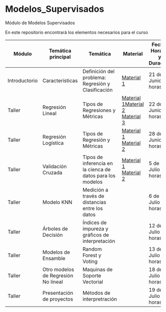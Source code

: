 # Modelos_Supervisados
Módulo de Modelos Supervisados


En este repositorio encontrará los elementos necesarios para el curso




| Módulo       | Temática principal                               | Temática                                                                                                    | Material                                                                                    | Fecha, Horario y Duración | Talleres |
|--------------|--------------------------------------------------|-------------------------------------------------------------------------------------------------------------|---------------------------------------------------------------------------------------------|---------------------------|----------|
| Introductorio | Características | Definición del problema: Regresión y Clasificación| [Material 1 ](https://services.hbsp.harvard.edu/api/courses/1172034/items/BEP646-PDF-ENG/sclinks/35bbac70c7689bdf3eb71eb6b11c25eb)      | 21 de Junio 4 horas       |       [Ejercicio 1](https://github.com/Andres1984/Modelos_Supervisados/blob/main/Codigos/Preprocesamiento.ipynb)  [Capstone](https://github.com/Andres1984/Modelos_Supervisados/blob/main/Documentos/Capstone_MS.pdf) |
| Taller  | Regresión Lineal            | Tipos de Regresiones y Métricas| [Material 1](https://github.com/Andres1984/Modelos_Supervisados/blob/main/Documentos/Reglineal.pdf)[Material 2](https://hbsp.harvard.edu/tu/d714b1e1) [Material 3](https://hbsp.harvard.edu/tu/a1c2836a)                                                                                             | 22 de Junio 4 horas       |   [Ejercicio 2](https://github.com/Andres1984/Modelos_Supervisados/blob/main/Codigos/RegresionLineal.ipynb)      |
| Taller       | Regresión Logística   | Tipos de Regresión y Métricas | [Material 1 ](https://github.com/Andres1984/Modelos_Supervisados/blob/main/Documentos/Reglogistica.pdf)  [Material 2](https://hbsp.harvard.edu/tu/60235d12)                                                                                                   | 28 de Junio 4 horas       |    [Ejercicio 3](https://github.com/Andres1984/Modelos_Supervisados/blob/main/Codigos/RegeLogistica.ipynb)      |
| Taller       | Validación Cruzada | Tipos de inferencia en la cienca de datos para los modelos |    [Material 1](https://hbsp.harvard.edu/tu/59038302) [Material 2](https://hbsp.harvard.edu/tu/0029ece6)         | 5 de Julio 4 horas       |   [Ejercicio 4](https://github.com/Andres1984/Modelos_Supervisados/blob/main/Codigos/ValidacionCruzada.ipynb)       |
| Taller |     Modelo KNN          | Medición a través de distancias entre los datos                                                                                             |                                                                                             | 6 de Julio 4 horas       |      [Taller Aplicado](https://github.com/Andres1984/IntroDataScience/blob/main/Documentos/TallerPython-3.pdf)    |
| Taller       | Árboles de Decisión | Índices de impureza y gráficos de interpretación|                                                                                             | 12 de Julio 4 horas        |          |
| Taller       | Modelos de Ensamble | Random Forest y Voting                                                           |                                                                                             | 13 de Julio 4 horas        |          |
| Taller       | Otro modelos de Regresión No lineal| Maquinas de Soporte Vectorial                    |                                                                                             | 18 de Julio 4 horas        |          |
| Taller       | Presentación de proyectos | Métodos de interpretración                                    |                                                                                             | 19 de Julio 4 horas        |          |
